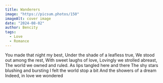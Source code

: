 ```yaml
---
title: Wanderers
image: "https://picsum.photos/150"
imageAlt: cover image
date: "2024-08-02"
author: Bencity
tags:
  - Love
  - Romance
---
```


You made that night my best,
Under the shade of a leafless true,
We stood out among the rest,
With sweet laughs of love,
Lovingly we strolled abreast,
The world we owned and ruled.
As lips tangled here and there
The shy stars blushing and bursting
I felt the world stop a bit
And the showers of a dream
Indeed, in love we wondered
